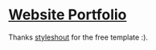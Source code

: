 # [Website Portfolio](https://brennanho.github.io/)

Thanks [styleshout](https://www.styleshout.com/) for the free template :).

